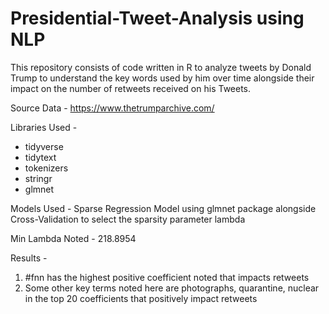 # Presidential-Tweet-Analysis using NLP
This repository consists of code written in R to analyze tweets by Donald Trump to understand the key words used by him over time alongside their impact on the number of retweets received on his Tweets. 

Source Data - 
https://www.thetrumparchive.com/

Libraries Used - 
- tidyverse
- tidytext
- tokenizers
- stringr
- glmnet

Models Used - 
Sparse Regression Model using glmnet package alongside Cross-Validation to select the sparsity parameter lambda

Min Lambda Noted - 218.8954

Results - 
1. #fnn has the highest positive coefficient noted that impacts retweets
2. Some other key terms noted here are photographs, quarantine, nuclear in the top 20 coefficients that positively impact retweets
